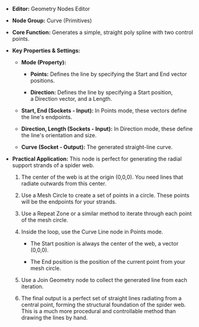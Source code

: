 - **Editor:** Geometry Nodes Editor
    
- **Node Group:** Curve (Primitives)
    
- **Core Function:** Generates a simple, straight poly spline with two control points.
    
- **Key Properties & Settings:**
    
    - **Mode (Property):**
        
        - **Points:** Defines the line by specifying the Start and End vector positions.
            
        - **Direction:** Defines the line by specifying a Start position, a Direction vector, and a Length.
            
    - **Start, End (Sockets - Input):** In Points mode, these vectors define the line's endpoints.
        
    - **Direction, Length (Sockets - Input):** In Direction mode, these define the line's orientation and size.
        
    - **Curve (Socket - Output):** The generated straight-line curve.
        
- **Practical Application:** This node is perfect for generating the radial support strands of a spider web.
    
    1. The center of the web is at the origin (0,0,0). You need lines that radiate outwards from this center.
        
    2. Use a Mesh Circle to create a set of points in a circle. These points will be the endpoints for your strands.
        
    3. Use a Repeat Zone or a similar method to iterate through each point of the mesh circle.
        
    4. Inside the loop, use the Curve Line node in Points mode.
        
        - The Start position is always the center of the web, a vector (0,0,0).
            
        - The End position is the position of the current point from your mesh circle.
            
    5. Use a Join Geometry node to collect the generated line from each iteration.
        
    6. The final output is a perfect set of straight lines radiating from a central point, forming the structural foundation of the spider web. This is a much more procedural and controllable method than drawing the lines by hand.